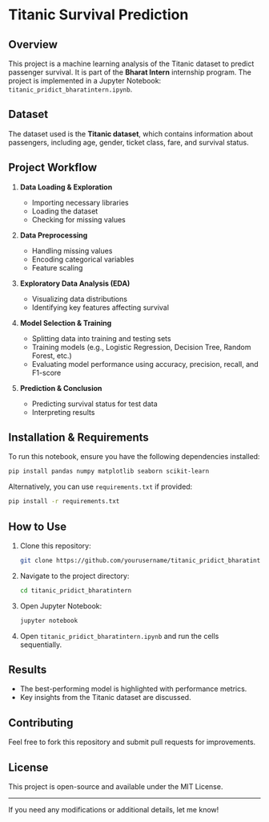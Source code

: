 # Titanic Survival Prediction

## Overview
This project is a machine learning analysis of the Titanic dataset to predict passenger survival. It is part of the **Bharat Intern** internship program. The project is implemented in a Jupyter Notebook: `titanic_pridict_bharatintern.ipynb`.

## Dataset
The dataset used is the **Titanic dataset**, which contains information about passengers, including age, gender, ticket class, fare, and survival status.

## Project Workflow
1. **Data Loading & Exploration**
   - Importing necessary libraries
   - Loading the dataset
   - Checking for missing values
   
2. **Data Preprocessing**
   - Handling missing values
   - Encoding categorical variables
   - Feature scaling
   
3. **Exploratory Data Analysis (EDA)**
   - Visualizing data distributions
   - Identifying key features affecting survival
   
4. **Model Selection & Training**
   - Splitting data into training and testing sets
   - Training models (e.g., Logistic Regression, Decision Tree, Random Forest, etc.)
   - Evaluating model performance using accuracy, precision, recall, and F1-score

5. **Prediction & Conclusion**
   - Predicting survival status for test data
   - Interpreting results
   
## Installation & Requirements
To run this notebook, ensure you have the following dependencies installed:

```bash
pip install pandas numpy matplotlib seaborn scikit-learn
```

Alternatively, you can use `requirements.txt` if provided:
```bash
pip install -r requirements.txt
```

## How to Use
1. Clone this repository:
   ```bash
   git clone https://github.com/yourusername/titanic_pridict_bharatintern.git
   ```
2. Navigate to the project directory:
   ```bash
   cd titanic_pridict_bharatintern
   ```
3. Open Jupyter Notebook:
   ```bash
   jupyter notebook
   ```
4. Open `titanic_pridict_bharatintern.ipynb` and run the cells sequentially.

## Results
- The best-performing model is highlighted with performance metrics.
- Key insights from the Titanic dataset are discussed.

## Contributing
Feel free to fork this repository and submit pull requests for improvements.

## License
This project is open-source and available under the MIT License.

---

If you need any modifications or additional details, let me know!
